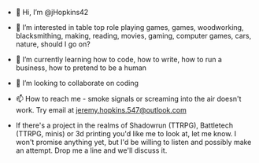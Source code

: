 - 👋 Hi, I’m @jHopkins42
- 👀 I’m interested in table top role playing games, games, woodworking, blacksmithing, making, reading, movies, gaming, computer games, cars, nature, should I go on?
- 🌱 I’m currently learning how to code, how to write, how to run a business, how to pretend to be a human
- 💞️ I’m looking to collaborate on coding
- 📫 How to reach me - smoke signals or screaming into the air doesn't work.  Try email at jeremy.hopkins.547@outlook.com

- If there's a project in the realms of Shadowrun (TTRPG), Battletech (TTRPG, minis) or 3d printing you'd like me to look at, let me know.  I won't promise anything yet, but I'd be willing to listen and possibly make an attempt.  Drop me a line and we'll discuss it.

<!---
jHopkins42/jHopkins42 is a ✨ special ✨ repository because its `README.md` (this file) appears on your GitHub profile.
You can click the Preview link to take a look at your changes.
--->
